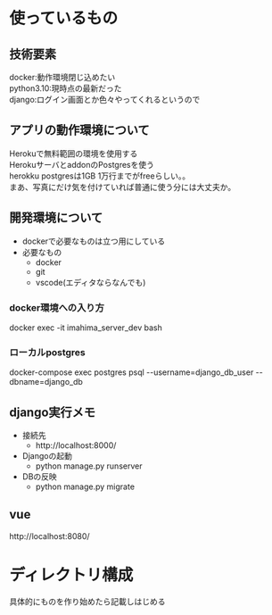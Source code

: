 # 使っているもの
## 技術要素
docker:動作環境閉じ込めたい  
python3.10:現時点の最新だった  
django:ログイン画面とか色々やってくれるというので

## アプリの動作環境について 
Herokuで無料範囲の環境を使用する  
HerokuサーバとaddonのPostgresを使う  
herokku postgresは1GB 1万行までがfreeらしい。。  
まあ、写真にだけ気を付けていれば普通に使う分には大丈夫か。  

## 開発環境について
- dockerで必要なものは立つ用にしている  
- 必要なもの
  - docker
  - git
  - vscode(エディタならなんでも)

### docker環境への入り方
docker exec -it imahima_server_dev bash

### ローカルpostgres
docker-compose exec postgres psql --username=django_db_user --dbname=django_db

## django実行メモ
- 接続先
  - http://localhost:8000/
- Djangoの起動
  - python manage.py runserver
- DBの反映
  - python manage.py migrate

## vue
http://localhost:8080/

# ディレクトリ構成
具体的にものを作り始めたら記載しはじめる
